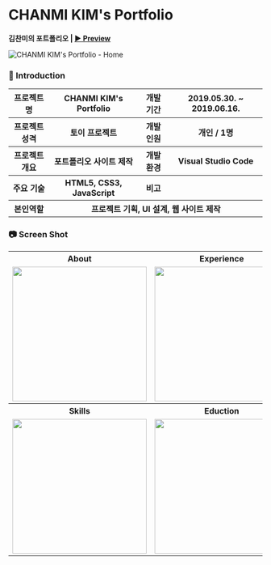 # CHANMI KIM's Portfolio

**김찬미의 포트폴리오 | [▶ Preview](https://chanmi-kim.github.io/portfolio)** 

![CHANMI KIM's Portfolio - Home](https://lh3.googleusercontent.com/osQ9-um8LzcjtV1WDE0Eu1GUHqF22_TobpDeqc06v84JFssY-PPvPDfrbQOWsUe1Rdfyrx1Csklw9_2-ZY_jDnT54X_fjMHnrWl7rQEREoSfZF0nT2EfWegZ2v_bFcYbMk2cCNCCHgcqvnefd4778KDSMFpnQPDOjkLEGoadba9M_O81BsScTbAKFRwb1KcAiTYQFljX7Dm_xxQaibZbqWTDP_oyORLJpo62vVUi_CcgYxrecCmki_w7AD81MQPkwRWZ_4L6IXOr4YrsGy1DG19wXo3KIjBDQQkTwPSrFbXZmuBLnNV7L0oa5og3PClYZ0FU9kU0kKeuIu-0UyLq-qeP2yKCmp_xBAFullS_tkO2XLJkzNduWcuwmdH-mQzHu7B_WlaQPyGY9vdIn7iz3C8L3x-mFmF9siPBrzPqIbP4b76bvxPbCskFVIgcrt80Pr0hmY5bddjHq9SzZdEG10AUdlzDBkQU_drmQU4TDu_FBKxzETARrWnVxlLp-0scasX6tNra88IgeQnmiBAdkUnbE7Fyiz1HSfm0s6rBao8HfNKTaqCMAgCV_I8XhCJGbqSzPgWCjQpDayd5cQRmAv1YpFiJ09wMqQ3hnWomWoEZ-MeHFrFtTMp6Z64osc_z2ODPNbyOg4R8B1w9DMf4ZqS0CCipLdpBmHTNUqSKvrD3GvL-mkVGIEYn7pMa=w1272-h781-no "CHANMI KIM's Portfolio Preview")

### 👋 Introduction

<table>
    <tr>
        <th>프로젝트명</th>
        <th>CHANMI KIM's Portfolio</th>
        <th>개발 기간</th>
        <th>2019.05.30. ~ 2019.06.16.</th>
    </tr>
    <tr>
        <th>프로젝트 성격</th>
        <th>토이 프로젝트</th>
        <th>개발 인원</th>
        <th>개인 / 1명</th>
    </tr>
      <tr>
        <th>프로젝트 개요</th>
        <th>포트폴리오 사이트 제작</th>
        <th>개발 환경</th>
        <th>Visual Studio Code</th>
    </tr>
        <tr>
        <th>주요 기술</th>
        <th>HTML5, CSS3, JavaScript</th>
        <th>비고</th>
        <th> </th>
    </tr>
    <tr>
        <th>본인역할</th>
        <th colspan="3">프로젝트 기획, UI 설계, 웹 사이트 제작</th>
    </tr>
</table>

### 📷 Screen Shot

<table>
    <tr>
        <th>About</th>
        <th>Experience</th>
        <th>Project</th>
    </tr>
    <tr>
        <td><img width="266" src="https://lh3.googleusercontent.com/F7YSUkNtYGhVsc7dAiP0-_sB09REZXbk9SW_e0575BE6AtNJ60z4S_gk0m0VVmHj2ONU9F9SQGJV0ID8FoajJTipMWZGusmD58IbaFOjblbi3V_tSowsmtre88Tqjpy6r7nka5n5inZyTAdecigt0WiIBnEBoKurgZ6a5Pb2G22TBzJU3uZn-ShY2EhG7EZjiDilC6OL5RLw6U6Z7tNZUO5ODgORZsBZahyVvx8cEe1O-lrg0M0fiomKnX7jUIZbNq1EBsUY2AGzi1NMK0fYBuqKiYwgUvDBmXofNJG36Y_jeTcdNwVk8zHv2xLkoFvwunr6n9BtRvC3JL8T9wDkcwApmmeYNPU9p231JsWCEYthUF5Zrdsei_xrwZuOxVYXkvM14jxaGg8yg4rwaxQZnHC4O1A-fTsJaKQYKeTdGPhcKbL5chFCbO7F09wNX0p3jP8MY6jkqBcKobJOskBmSddY6gyFaUog3iezhFj0-3neib-UtBSvC6gp4hl6fxQVI2rbsoxCUfYsIjFNb_S47WsSCj7wB_tmUt5zNYqfEU8Apan2BCFlDgCl4C1xoRfXXcwlYRD4h_pKr_A0xjUS6bQbcq40a3vLnwojOgqW87yZ2N6Fq41LBSiXvpckdH9PEGL8zpQbmwKH1j3FdNZMHkteTuYfm0hAGDrSaYNBNNd_NLqd9miGQR_GjxRe=w1283-h706-no"></td>
        <td><img width="266" src="https://lh3.googleusercontent.com/OFJa40V7vMOBs8krIWTEBJmNh_hNYBrZ36jQNpcV3P6SnVoSpyY0PKH7E3gpYP7h1EAL2cpGkmbdgR_Ef-PxTC9U_eYgBb__fYc45FSw9f2d9eFqftgOICEW4PBDiw6yCOWjAdajPyL8jhpefPj70pzGJlen2KL8SyG4zQQfvFxntb042CWF3MIsHJI_3utBzbZzmPJ5RUB1ePzPpcEL06Ckh3D770la4klT5BZ-dGFxWzaeimT5ONKRgvRWrlKyJlTK_jKI5uXkdlKXc7e-c_VtKxzRRYb9BahJbQQ6DASkEEH9zrGGGHdVlF0Exle7pt_sIcsdd4u70EzgZvEVjvUsqz16GERmZLEtSP4u6ryZgz38etXNvZyV-XqVRoKdLNPD2FYQ08ZlxCsJBSSAErhDk-2M9ENrLV_YbpB98HRrfI_Kenz3jGuft9_TbCgV9v6AxMCUdJZf_HPBlEvmYFCVrhXuev9bqSBCNtbUAKaJ_oPk1QoaibSMYJs04Sgq7s3TzLlhFigua_Bc35AJrV3HyQR_ZYzyKPvuv-qxRI6AsKPg87uT40cBsnht85rDYevyX1DW5pASsk8JTwPA2jAXKj92g4gJEDvPGk8V3JF4GbriCvsTviqS9j6z1K889xaMnQj1u_516XAzC7Y153jw_1IxTdKYt3N9Mj7TqyOSjyNUpXwK0-XL-Ub4=w1278-h761-no"></td>
        <td><img width="266" src="https://lh3.googleusercontent.com/YcSLC0flwLpDFkKPbb8kMvgEPJdr8Hr1InUCD1v2Qiwebe5bTdUUwSvk-RL54SyBPULu7eggAoBQxxs90apRpwTixUD35W1JxH-LTd-_E4DJAByEgWSxO8PZhSMRUCVWke0wCZ0lAaBvUja4T-kfKGuLvsEqvwu2Lkz6W2G2zhyKxmspCd1OmjLG_f3uwV-q0Ku3OvwIPfaJbIufNpVCKh6RcR5hupfjRs7aiHBRIXck5uWLOTFJMRe-7Y_JhrorXR9iVnPXXOT2rl78H7yN76Sa5H4Ny2QkU7caWQSxcCUe68eLV9YVswaMIbeK7bV1zIgrNIuHQlWRrGNXzHqY6faTJLRrdO2elvE8yipShc1mh5KwRuQOKKQudqVxMdKRyHNeihUgqHwS_qeT-7FMlE8DnMMQ_mBoFLk87NJyDGjTeHgpi6TpO82X7quHN4lI49pwjA0O-Er4GGBWOLbkIeI1dVr3lhXE7NFzTs-iwhAh4PNWQh5Zs5QuQs7JSHP7g15yr0icWq62bbr-ZG3a49u91NJBCJiNojKUoBg0rF1waIo3ZBT5srUmuht0f2chm_i_-uJuzGUK_qWX3Xtu40GnIbHLCu5o4F98a0r7OJoko1-_jGusixZr9dJ8hPJQSxArBw-e3Dv_GhzAfZK_mY_oy6dch6vCFLo7qNEkUH1sg9s2d1BEoQCqlQvg=w1283-h907-no"></td>
    </tr>
        <tr>
        <th>Skills</th>
        <th>Eduction</th>
        <th>Contact</th>
    </tr>
    <tr>
        <td><img width="266" src="https://lh3.googleusercontent.com/ayoiGgCfexFyRQZvjdCGhSuWKEl4BOFZAwgDPpW3ipN1-W66ywnIfRPcuUscys4ZOvFVYTmj5IPMnXaEslgGbYT6G_-TeCpoEXaTK23NCslk4Pp8SVy9ErDuMEj6OYAY5-lEORUaMfh02ZLLjoc7PMZdXe1pdbP2b3RMDCCB12b-_WqPwtxhCnUfDoqI4IagAnw00u3w5Sb_Or3iqHabb9lh4Shv0_o-hgPY5SDSBf1JuKX4uFtavxYXwYp7yHsAvxw6tjM1jFvaLjRIfgmOk7ixv4biXQqNdlYt-p1HqjARntgTLSHQS8BIQ7K7ot08weJA7RgABEIQHVOXwm1hB6C_UExcVmCmw2IkxHAAZTaxb_1w38ru44N0XtdShWPVxWIvdWzevhtSdEEB7_Q5zzgR8wn0JIsCBlpHTOTmQaeFcTPhcHJQJzlCb8TpEknFUTd6QchmZF16qgR9i37NpjcejkLy_DjMS2-FdYAbjtQeFj716Whdu3o208_sbN4SI1mjtHYLpWi49Vw40lcINy-8WL_acx-wVWG3I4_HqwO9Bc3hNZFhyAukZz3gjfs2OnOZq357ZTmjhVPJJ5iQEND7dvDMr6xv53YWhmCj-Bm5NBhvqAOMslBE-VE8zrBlmpcMLB_FXPkkvihh9LLTk_ifa1yURK3v5-1AiCRg4hrD8MYeTiqK_GYHD3JY=w1284-h810-no"></td>
        <td><img width="266" src="https://lh3.googleusercontent.com/cpeLNlGyYdrqofQkh1ixTSH8dIYhbVCGlIhQf5kjMBhSE2bwbkwtBxnDV-vyS22Ay5YTyzy950NVHm1HvhgG02pqtPCp7-MxYsT43-o-o_AiFGnwSg4hm0TyHPksEpGbYWQyfps0JODBR70DR1rJqulDAYLkkCnBM265GTybRDoO-JoyvgJi9dUXmBOUyPvXV5B6-Gb8r31IwOPEC4n8blTyT6AcRJ9TOkcV5hhgkwWv80J-WWhrrGnGB8nrbp8wlI7INK1QLjaVlumA7EzjQ6Tshfp-du_qTM6vOAq_E_KxdikANVrcKCF3Rc-T07K7oj9ZMEb-f8DhEbWnpfDRFmqnSe_nOTDZFU8dQBfXMY2OwlF0_qF_CliUedBt08S466QIFE99wp_PbP_P-9d5RHio_hdXYYkDQb-9d1kF61s6O9YMQ_AMuu5udnyi0cv0n4eo6jy76KvNaSU8lLqvHDEhCNusP1aHgcjM4D-on4SxUcni2_eV9ACE53u4yPBeYRI4UJzGr5xEyVKtdwVSfCoCUZXIsmLaq3qHlivqQaC7O6CliiX89QG3llXNXVLrmwJqgKcSnxre0cHIJ-LYeYdDg-razMA88i3_ydhzfIgrSJ-ZRoMHdn8Cfa7R5EtRTbYGQ9VBfU1nZUo_tdd6hcXLA9Lulohie5tJBoXX5iuxwAWAyyVgMgsXPD0W=w1281-h787-no"></td>
        <td><img width="266" src="https://lh3.googleusercontent.com/F3zO_lkCAewmM5sEzIYEPwXb3r_D7hUdnkZ6_8jg20eiY_vFiRtOgD-s-eL0PsE3DBRZr6e-19ogxBSLXUYf4I6vFFKQjXfEzB3eEUc2PhxKFg6WJSf5rtw5AYgeXkfiJSjxYUC1-APkh1eAoOuP56YklcQhb25I_K0jrsmAtR2ZeAVvC5AF7bxykN75AXs9Gsvu2vbU4szNXOZv44nW56lxWD1vUzKb4VBoJbg0aCjydq01tp5lqevF_dfEgxEga0xoeYa3GYxXEzkA6OzjhcrM3zgEs4DUdnoVQe9ubJx_3hZ81i0VBSo3Y8IbloLhIhzMzQF_glVx9Y8e3679XmHJkdKJkfhqjGbZNaugMbT8n3ol0HIGajWFmzZK6fBh8tjOEwenfLleOm2idpYFTqaptAhD25vvAL74XaIzGadxf61X98tZZ9AN0vDHpL1WQ_E0EYEUKkhQ3WimWVnDHXGAXwil8SZfOeXNj1vSyFZdUXnUxQvbDwUKz5pnI0Jf-Ac9LW3m6kXbFDXsWtbhFVS6N32Thsinzg1CilGZPJhJY_9O_F0kv81_WT8k9olCPUOQ1TOdy_kElunJ4j6UCdG4rFRaxABsFoqDSvmjmgecofsGSv9VylpZ26ZAIUOJBBIFVnbpuTlKcRMTzQQtrQsDCmf2UbRJeVKgknSrmUTQ84xCGozVReHz8rkq=w1283-h891-no"></td>
    </tr>
</table>

